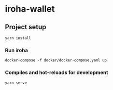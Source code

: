 # iroha-wallet

## Project setup
```
yarn install
```
### Run iroha
``` 
docker-compose -f docker/docker-compose.yaml up 
```

### Compiles and hot-reloads for development
```
yarn serve
```
